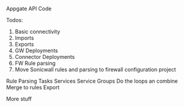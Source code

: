 Appgate API Code

Todos:
1. Basic connectivity
2. Imports
3. Exports
4. GW Deployments
5. Connector Deployments
6. FW Rule parsing
7. Move Sonicwall rules and parsing to firewall configuration project


Rule Parsing Tasks
Services
Service Groups
Do the loops an combine 
Merge to rules 
Export

More stuff
